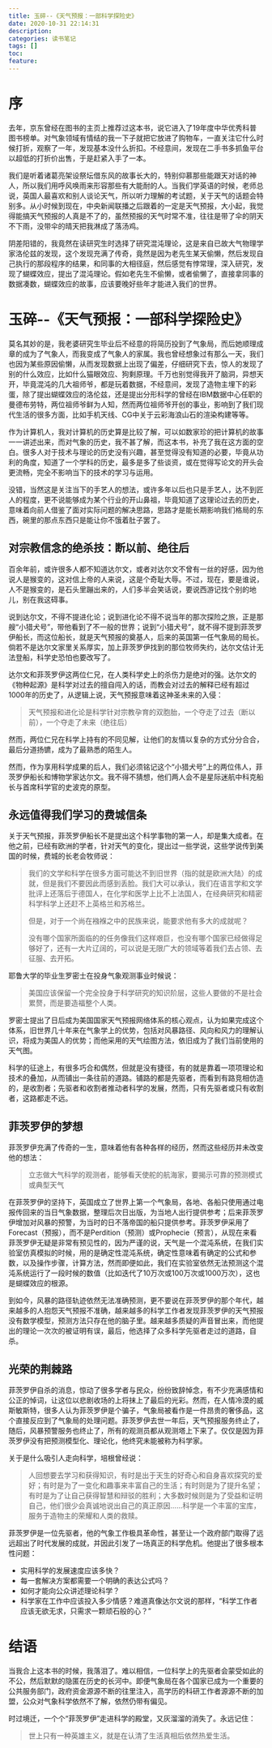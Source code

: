 ```yaml
---
title: 玉碎--《天气预报：一部科学探险史》
date: 2020-10-31 22:14:31
description: 
categories: 读书笔记
tags: [] 
toc: 
feature: 
---
```


# 序
去年，京东曾经在图书的主页上推荐过这本书，说它进入了19年度中华优秀科普图书榜单。对气象领域有情结的我一下子就把它放进了购物车，一直关注它什么时候打折，观察了一年，发现基本没什么折扣。不经意间，发现在二手书多抓鱼平台以超低的打折价出售，于是赶紧入手了一本。

我们是听着诸葛亮架设祭坛借东风的故事长大的，特别仰慕那些能跟天对话的神人，所以我们用呼风唤雨来形容那些有大能耐的人。当我们学英语的时候，老师总说，英国人最喜欢和别人谈论天气，所以听力理解的考试题，关于天气的话题会特别多。从小时候到现在，中央新闻联播之后跟着的一定是天气预报，大小起，我觉得能搞天气预报的人真是不了的，虽然预报的天气时常不准，往往是带了伞的阴天不下雨，没带伞的晴天把我淋成了落汤鸡。

<!-- more -->

阴差阳错的，我竟然在读研究生时选择了研究混沌理论，这是来自已故大气物理学家洛伦兹的发现，这个发现充满了传奇，竟然是因为老先生某天偷懒，然后发现自己执行的那段程序的结果，和同事的大相径庭，然后感觉有悖常理，深入研究，发现了蝴蝶效应，提出了混沌理论。假如老先生不偷懒，或者偷懒了，直接拿同事的数据凑数，蝴蝶效应的故事，应该要晚好些年才能进入我们的世界。

# 玉碎--《天气预报：一部科学探险史》

莫名其妙的是，我老婆研究生毕业后不经意的将简历投到了气象局，而后她顺理成章的成为了气象人，而我变成了气象人的家属。我也曾经想象过有那么一天，我们也因为某些原因偷懒，从而发现数据上出现了偏差，仔细研究下去，惊人的发现了别的什么效应，比如什么猫眼效应、狗剩原理。千万也别觉得我开了脑洞，异想天开，毕竟混沌的几大祖师爷，都是玩着数据，不经意间，发现了造物主埋下的彩蛋，除了提出蝴蝶效应的洛伦兹，还是提出分形科学的曾经在IBM数据中心任职的曼德布劳特，两位祖师爷鲜为人知，然而两位祖师爷开创的事业，影响到了我们现代生活的很多方面，比如手机天线、CG中关于云彩海浪山石的渲染构建等等。

作为计算机人，我对计算机的历史算是比较了解，可以如数家珍的把计算机的故事一一讲述出来，而对气象的历史，我不甚了解，而这本书，补充了我在这方面的空白。很多人对于技术与理论的历史没有兴趣，甚至觉得没有知道的必要，毕竟从功利的角度，知道了一个学科的历史，最多是多了些谈资，或在觉得写论文的开头会更流畅，完全不影响当下的技术的学习与运用。

没错，当然这是关注当下的手艺人的想法，或许多年以后也只是手艺人，达不到匠人的程度，更不说能够成为某个行业的开山鼻祖，毕竟知道了这理论过去的历史，意味着向前人借鉴了面对实际问题的解决思路，思路才是能长期影响我们格局的东西，碗里的那点东西只是能让你不饿着肚子罢了。

## 对宗教信念的绝杀技：断以前、绝往后

百余年前，或许很多人都不知道达尔文，或者对达尔文不曾有一丝的好感，因为他说人是猴变的，这对信上帝的人来说，这是个奇耻大辱。不过，现在，要是谁说，人不是猴变的，是石头里蹦出来的，人们多半会笑话说，要说西游记找个别的地儿，别在我这碍事。

说到达尔文，不得不提进化论；说到进化论不得不说当年的那次探险之旅，正是那艘“小猎犬号”，带他看到了不一般的世界；说到“小猎犬号”，就不得不提到菲茨罗伊船长，而这位船长，就是天气预报的奠基人，后来的英国第一任气象局的局长。倘若不是达尔文家里关系厚实，加上菲茨罗伊找到的那位牧师失约，达尔文估计无法登船，科学史恐怕也要改写了。

达尔文和菲茨罗伊这两位仁兄，在人类科学史上的杀伤力是绝对的强。达尔文的《物种起源》是科学对过去的擅自闯入的话，而教会对过去的解释已经有超过1000年的历史了，从逻辑上说，天气预报意味着这神圣未来的入侵：

> 天气预报和进化论是科学针对宗教孕育的双胞胎，一个夺走了过去（断以前），一个夺走了未来（绝往后）

然而，两位仁兄在科学上持有的不同见解，让他们的友情以复杂的方式分分合合，最后分道扬镳，成为了最熟悉的陌生人。

然而，作为享用科学成果的后人，我们必须铭记这个“小猎犬号”上的两位伟人，菲茨罗伊船长和博物学家达尔文。我不得不猜想，他们两人会不是星际迷航中科克船长与首席科学官的史波克的原型。

## 永远值得我们学习的费城信条

关于天气预报，菲茨罗伊船长不是提出这个科学事物的第一人，却是集大成者。在他之前，已经有欧洲的学者，针对天气的变化，提出过一些学说，这些学说传到美国的时候，费城的长老会牧师说：

> 我们的文学和科学在很多方面可能达不到旧世界（指的就是欧洲大陆）的成就，但是我们不要因此而感到丢脸。我们大可以承认，我们在语言学和文学批评上还落后于德国人，在化学和医学上比不上法国人，在经典研究和精密科学科学上还赶不上英格兰和苏格兰。
>
> 但是，对于一个尚在襁褓之中的民族来说，能要求他有多大的成就呢？
>
> 没有哪个国家所面临的的任务像我们这样艰巨，也没有哪个国家已经做得足够好了，还有一大片辽阔的，可以说是无限广大的领域等着我们去占领、去征服、去开拓。

耶鲁大学的毕业生罗密士在投身气象观测事业时候说：

> 美国应该保留一个完全投身于科学研究的知识阶层，这些人要做的不是社会累赘，而是要造福整个人类。

罗密士提出了日后成为美国国家天气预报网络体系的核心观点，认为如果完成这个体系，旧世界几十年来在气象学上的优势，包括对风暴路径、风向和风力的理解认识，将成为美国人的优势；而他采用的天气绘图方法，依旧成为了我们当前使用的天气图。

科学的征途上，有很多巧合和偶然，但就是没有捷径，有的就是靠着一项项理论和技术的叠加，从而铺出一条往前的道路。铺路的都是先驱者，而看到有路竞相仿造的，是收割者；先驱者和收割者推动者科学的发展，然而，只有先驱者或只有收割者，这路都走不远。

## 菲茨罗伊的梦想

菲茨罗伊充满了传奇的一生，意味着他有各种各样的经历，然而这些经历并未改变他的想法：

> 立志做大气科学的观测者，能够看天使舵的航海家，要揭示可靠的预测模式或典型天气

在菲茨罗伊的坚持下，英国成立了世界上第一个气象局，各地、各船只使用通过电报传回来的当日气象数据，整理后次日出版，为当地人出行提供参考；后来菲茨罗伊增加对风暴的预警，为当时的日不落帝国的船只提供参考。菲茨罗伊采用了Forecast（预报），而不是Perdition（预测）或Prophecie（预言），从现在来看菲茨罗伊无疑是非常有预见性的，因为严谨的说，天气是一个混沌系统，在我们实验室仿真模拟的时候，用的是确定性混沌系统，确定性意味着有确定的公式和参数，以及操作步骤，计算方法，然而即便如此，我们在实验室依然无法预测这个混沌系统运行了一段时候的数值（比如迭代了10万次或100万次或1000万次），这也是蝴蝶效应的根源。

到如今，风暴的路径轨迹依然无法准确预测，更不要说在菲茨罗伊的那个年代，越来越多的人抱怨天气预报不准确，越来越多的科学工作者发现菲茨罗伊的天气预报没有数学模型，预测方法只存在他的脑子里。越来越多质疑的声音冒出来，而他提出的理论一次次的被证明有误，最后，他选择了众多科学先驱者走过的道路，自杀。

## 光荣的荆棘路

菲茨罗伊自杀的消息，惊动了很多学者与民众，纷纷致辞悼念，有不少充满感情和公正的悼词，让这位以悲剧收场的上将抹上了最后的光彩。然而，在人情冷漠的威斯敏斯特，很多人认为菲茨罗伊是个骗子，气象局被看作是一件昂贵的奢侈品，这个直接反应到了气象局的处理问题。菲茨罗伊去世一年后，天气预报服务终止了，随后，风暴预警服务也终止了，所有的观测员都从观测塔上下来了。仅仅是因为菲茨罗伊没有把预测模型化、理论化，他终究未能被称为科学家。

关于是什么吸引人走向科学，培根曾经说：

>人回想要去学习和获得知识，有时是出于天生的好奇心和自身喜欢探究的爱好；有时是为了一变化和趣事来丰富自己的生活；有时则是为了提升名望；有时是为了让自己获得智慧和辩驳的胜利；大多数时候则是为了受益和证明自己，他们很少会真诚地说出自己的真正原因......科学是一个丰富的宝库，服务于造物主的荣耀和人类的救赎。

菲茨罗伊是一位先驱者，他的气象工作极具革命性，甚至让一个政府部门取得了远远超出了时代发展的成就，并因此引发了一场真正的科学危机。他提出了很多根本性问题：

- 实用科学的发展速度应该多快？
- 每一套解决方案都需要一个明确的表达公式吗？
- 如何才能向公众讲述理论科学？
- 科学家在工作中应该投入多少情感？难道真像达尔文说的那样，“科学工作者应该无欲无求，只需求一颗顽石般的心？”

# 结语

当我合上这本书的时候，我落泪了。难以相信，一位科学上的先驱者会蒙受如此的不公，然后默默的隐匿在历史的长河中。即便气象局在各个国家已成为一个重要的公共服务部门，政府资金源源不断的往里注入，高学历的科研工作者源源不断的加盟，公众对气象科学依然不了解，依然仍带有偏见。

时过境迁，一个个“菲茨罗伊”走进科学的殿堂，又灰溜溜的消失了。永远记住：

> 世上只有一种英雄主义，就是在认清了生活真相后依然热爱生活。